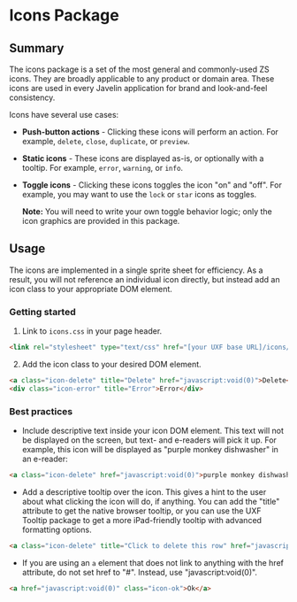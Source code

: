 Icons Package
=============

Summary
-------
The icons package is a set of the most general and commonly-used ZS icons.  They are broadly applicable to any product or domain area.  These icons are used in every Javelin application for brand and look-and-feel consistency.

Icons have several use cases:
*   **Push-button actions** - Clicking these icons will perform an action.  For example, ``delete``, ``close``, ``duplicate``, or ``preview``.
    
*   **Static icons** - These icons are displayed as-is, or optionally with a tooltip.  For example, ``error``, ``warning``, or ``info``.
    
*   **Toggle icons** - Clicking these icons toggles the icon "on" and "off".  For example, you may want to use the ``lock`` or ``star`` icons as toggles.

    **Note:** You will need to write your own toggle behavior logic; only the icon graphics are provided in this package.

Usage
-----
The icons are implemented in a single sprite sheet for efficiency.  As a result, you will not reference an individual icon directly, but instead add an icon class to your appropriate DOM element.

### Getting started
1.  Link to ``icons.css`` in your page header.
```html
<link rel="stylesheet" type="text/css" href="[your UXF base URL]/icons/1.0.0/css/icons.css">
```

2.  Add the icon class to your desired DOM element.
```html
<a class="icon-delete" title="Delete" href="javascript:void(0)">Delete</a>
<div class="icon-error" title="Error">Error</div>
```

### Best practices
*   Include descriptive text inside your icon DOM element.  This text will not be displayed on the screen, but text- and e-readers will pick it up.  For example, this icon will be displayed as "purple monkey dishwasher" in an e-reader:
```html
<a class="icon-delete" href="javascript:void(0)">purple monkey dishwasher</a>
```

*   Add a descriptive tooltip over the icon.  This gives a hint to the user about what clicking the icon will do, if anything.  You can add the "title" attribute to get the native browser tooltip, or you can use the UXF Tooltip package to get a more iPad-friendly tooltip with advanced formatting options.
```html
<a class="icon-delete" title="Click to delete this row" href="javascript:void(0)">Delete</a>
```

*   If you are using an ``a`` element that does not link to anything with the href attribute, do not set href to "#".  Instead, use "javascript:void(0)".
```html
<a href="javascript:void(0)" class="icon-ok">Ok</a>
```